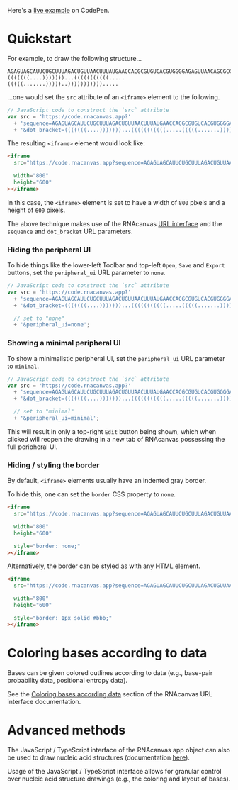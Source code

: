 Here's a [live example](https://codepen.io/xmsdtxld-the-lessful/pen/GgpwEKK) on CodePen.

# Quickstart

For example, to draw the following structure...

```
AGAGUAGCAUUCUGCUUUAGACUGUUAACUUUAUGAACCACGCGUGUCACGUGGGGAGAGUUAACAGCGCCC
(((((((....)))))))...(((((((((((.....(((((.......)))))..))))))))))).....
```

...one would set the `src` attribute of an `<iframe>` element to the following.

```javascript
// JavaScript code to construct the `src` attribute
var src = 'https://code.rnacanvas.app?'
  + 'sequence=AGAGUAGCAUUCUGCUUUAGACUGUUAACUUUAUGAACCACGCGUGUCACGUGGGGAGAGUUAACAGCGCCC'
  + '&dot_bracket=(((((((....)))))))...(((((((((((.....(((((.......)))))..))))))))))).....';
```

The resulting `<iframe>` element would look like:

```html
<iframe
  src="https://code.rnacanvas.app?sequence=AGAGUAGCAUUCUGCUUUAGACUGUUAACUUUAUGAACCACGCGUGUCACGUGGGGAGAGUUAACAGCGCCC&dot_bracket=(((((((....)))))))...(((((((((((.....(((((.......)))))..)))))))))))....."

  width="800"
  height="600"
></iframe>
```

In this case, the `<iframe>` element is set to have a width of `800` pixels and a height of `600` pixels.

The above technique makes use of the RNAcanvas [URL interface](https://pzhaojohnson.github.io/rnacanvas.url-interface/)
and the `sequence` and `dot_bracket` URL parameters.

### Hiding the peripheral UI

To hide things like the lower-left Toolbar and top-left `Open`, `Save` and `Export` buttons,
set the `peripheral_ui` URL parameter to `none`.

```javascript
// JavaScript code to construct the `src` attribute
var src = 'https://code.rnacanvas.app?'
  + 'sequence=AGAGUAGCAUUCUGCUUUAGACUGUUAACUUUAUGAACCACGCGUGUCACGUGGGGAGAGUUAACAGCGCCC'
  + '&dot_bracket=(((((((....)))))))...(((((((((((.....(((((.......)))))..))))))))))).....'

  // set to "none"
  + '&peripheral_ui=none';
```

### Showing a minimal peripheral UI

To show a minimalistic peripheral UI,
set the `peripheral_ui` URL parameter to `minimal`.

```javascript
// JavaScript code to construct the `src` attribute
var src = 'https://code.rnacanvas.app?'
  + 'sequence=AGAGUAGCAUUCUGCUUUAGACUGUUAACUUUAUGAACCACGCGUGUCACGUGGGGAGAGUUAACAGCGCCC'
  + '&dot_bracket=(((((((....)))))))...(((((((((((.....(((((.......)))))..))))))))))).....'

  // set to "minimal"
  + '&peripheral_ui=minimal';
```

This will result in only a top-right `Edit` button being shown,
which when clicked will reopen the drawing in a new tab of RNAcanvas
possessing the full peripheral UI.

### Hiding / styling the border

By default, `<iframe>` elements usually have an indented gray border.

To hide this, one can set the `border` CSS property to `none`.

```html
<iframe
  src="https://code.rnacanvas.app?sequence=AGAGUAGCAUUCUGCUUUAGACUGUUAACUUUAUGAACCACGCGUGUCACGUGGGGAGAGUUAACAGCGCCC&dot_bracket=(((((((....)))))))...(((((((((((.....(((((.......)))))..)))))))))))....."

  width="800"
  height="600"

  style="border: none;"
></iframe>
```

Alternatively, the border can be styled as with any HTML element.

```html
<iframe
  src="https://code.rnacanvas.app?sequence=AGAGUAGCAUUCUGCUUUAGACUGUUAACUUUAUGAACCACGCGUGUCACGUGGGGAGAGUUAACAGCGCCC&dot_bracket=(((((((....)))))))...(((((((((((.....(((((.......)))))..)))))))))))....."

  width="800"
  height="600"

  style="border: 1px solid #bbb;"
></iframe>
```

# Coloring bases according to data

Bases can be given colored outlines according to data
(e.g., base-pair probability data, positional entropy data).

See the [Coloring bases according data](https://pzhaojohnson.github.io/rnacanvas.url-interface/) section
of the RNAcanvas URL interface documentation.

# Advanced methods

The JavaScript / TypeScript interface of the RNAcanvas app object
can also be used to draw nucleic acid structures
(documentation [here](https://pzhaojohnson.github.io/rnacanvas.embedded/)).

Usage of the JavaScript / TypeScript interface
allows for granular control over nucleic acid structure drawings
(e.g., the coloring and layout of bases).
